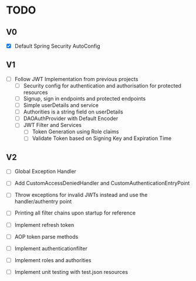 # TODO

## V0
- [x] Default Spring Security AutoConfig

## V1
- [ ] Follow JWT Implementation from previous projects
	- [ ] Security config for authentication  and authorisation for protected resources
	- [ ] Signup, sign in endpoints and protected endpoints
	- [ ] Simple userDetails and service
	- [ ] Authorities is a string field on userDetails
	- [ ] DAOAuthProvider with Default Encoder
	- [ ] JWT Filter and Services
		- [ ] Token Generation using Role claims
		- [ ] Validate Token based on Signing Key and Expiration Time

## V2
- [ ] Global Exception Handler
- [ ] Add CustomAccessDeniedHandler and CustomAuthenticationEntryPoint
- [ ] Throw exceptions for invalid JWTs instead and use the handler/authentry point
- [ ] Printing all filter chains upon startup for reference




- [ ] Implement refresh token
- [ ] AOP token parse methods
- [ ] Implement authenticationfilter
- [ ] Implement roles and authorities
- [ ] Implement unit testing with test.json resources
